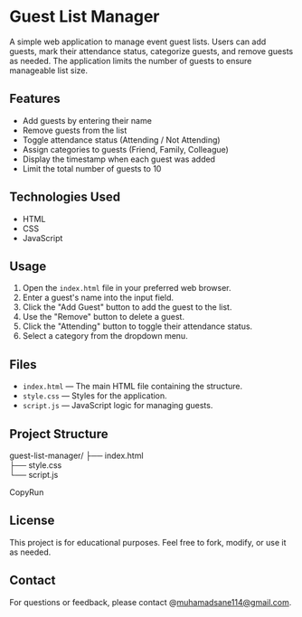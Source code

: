 # Guest List Manager

A simple web application to manage event guest lists. Users can add guests, mark their attendance status, categorize guests, and remove guests as needed. The application limits the number of guests to ensure manageable list size.

## Features

- Add guests by entering their name
- Remove guests from the list
- Toggle attendance status (Attending / Not Attending)
- Assign categories to guests (Friend, Family, Colleague)
- Display the timestamp when each guest was added
- Limit the total number of guests to 10

## Technologies Used

- HTML
- CSS
- JavaScript

## Usage

1. Open the `index.html` file in your preferred web browser.
2. Enter a guest's name into the input field.
3. Click the "Add Guest" button to add the guest to the list.
4. Use the "Remove" button to delete a guest.
5. Click the "Attending" button to toggle their attendance status.
6. Select a category from the dropdown menu.

## Files

- `index.html` — The main HTML file containing the structure.
- `style.css` — Styles for the application.
- `script.js` — JavaScript logic for managing guests.
  
## Project Structure
guest-list-manager/
├── index.html      
├── style.css        
└── script.js        

CopyRun

## License

This project is for educational purposes. Feel free to fork, modify, or use it as needed.

## Contact

For questions or feedback, please contact @muhamadsane114@gmail.com.
